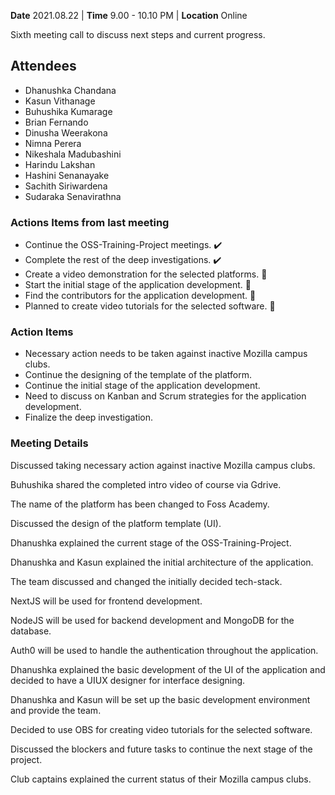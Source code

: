 **Date** 2021.08.22 | **Time** 9.00 - 10.10 PM | **Location** Online

Sixth meeting call to discuss next steps and current progress.

## Attendees

- Dhanushka Chandana
- Kasun Vithanage
- Buhushika Kumarage
- Brian Fernando
- Dinusha Weerakona
- Nimna Perera
- Nikeshala Madubashini
- Harindu Lakshan
- Hashini Senanayake
- Sachith Siriwardena
- Sudaraka Senavirathna

### Actions Items from last meeting

- Continue the OSS-Training-Project meetings. :heavy_check_mark:
- Complete the rest of the deep investigations. :heavy_check_mark:
- Create a video demonstration for the selected platforms. :construction:
- Start the initial stage of the application development. :construction:
- Find the contributors for the application development. :construction:
- Planned to create video tutorials for the selected software. :construction:


### Action Items

- Necessary action needs to be taken against inactive Mozilla campus clubs.
- Continue the designing of the template of the platform.
- Continue the initial stage of the application development.
- Need to discuss on Kanban and Scrum strategies for the application development.
- Finalize the deep investigation.

###  Meeting Details

Discussed taking necessary action against inactive Mozilla campus clubs.

Buhushika shared the completed intro video of course via Gdrive.

The name of the platform has been changed to Foss Academy.

Discussed the design of the platform template (UI). 

Dhanushka explained the current stage of the OSS-Training-Project.

Dhanushka and Kasun explained the initial architecture of the application.

The team discussed and changed the initially decided tech-stack.

NextJS will be used for frontend development.

NodeJS will be used for backend development and MongoDB for the database.

Auth0 will be used to handle the authentication throughout the application.

Dhanushka explained the basic development of the UI of the application and decided to have a UIUX designer for interface designing.

Dhanushka and Kasun will be set up the basic development environment and provide the team.

Decided to use OBS for creating video tutorials for the selected software.

Discussed the blockers and future tasks to continue the next stage of the project.

Club captains explained the current status of their Mozilla campus clubs.